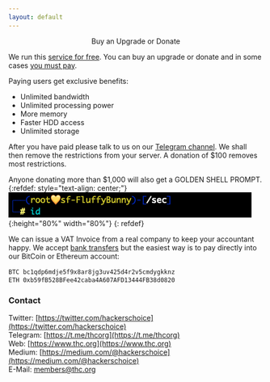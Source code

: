 ```yaml
---
layout: default
---
```


<div style="text-align:center">Buy an Upgrade or Donate</div>

We run this [service for free](../youcheapfuck). You can buy an upgrade or donate and in some cases [you must pay](../youcheapfuck).

Paying users get exclusive benefits:
* Unlimited bandwidth
* Unlimited processing power
* More memory
* Faster HDD access
* Unlimited storage

After you have paid please talk to us on our [Telegram channel](https://t.me/thcorg). We shall then remove the restrictions from your server. A donation of $100 removes most restrictions.

Anyone donating more than $1,000 will also get a GOLDEN SHELL PROMPT.
{:refdef: style="text-align: center;"}
![golden prompt](golden-prompt.png){:height="80%" width="80%"}
{: refdef}


We can issue a VAT Invoice from a real company to keep your accountant happy. We accept [bank transfers](https://t.me/thcorg) but the easiest way is to pay directly into our BitCoin or Ethereum account:

```
BTC bc1qdp6mdje5f9x8ar8jg3uv425d4r2v5cmdygkknz
ETH 0xb59fB528BFee42caba4A607AFD13444FB38d0820
```

### Contact

Twitter: [https://twitter.com/hackerschoice](https://twitter.com/hackerschoice)  
Telegram: [https://t.me/thcorg](https://t.me/thcorg)  
Web: [https://www.thc.org](https://www.thc.org)  
Medium: [https://medium.com/@hackerschoice](https://medium.com/@hackerschoice)  
E-Mail: members@thc.org  
